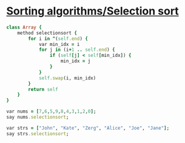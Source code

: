 [1]: http://rosettacode.org/wiki/Sorting_algorithms/Selection_sort

# [Sorting algorithms/Selection sort][1]

```ruby
class Array {
    method selectionsort {
        for i in ^(self.end) {
            var min_idx = i
            for j in (i+1 .. self.end) {
                if (self[j] < self[min_idx]) {
                    min_idx = j
                }
            }
            self.swap(i, min_idx)
        }
        return self
    }
}

var nums = [7,6,5,9,8,4,3,1,2,0];
say nums.selectionsort;

var strs = ["John", "Kate", "Zerg", "Alice", "Joe", "Jane"];
say strs.selectionsort;
```
